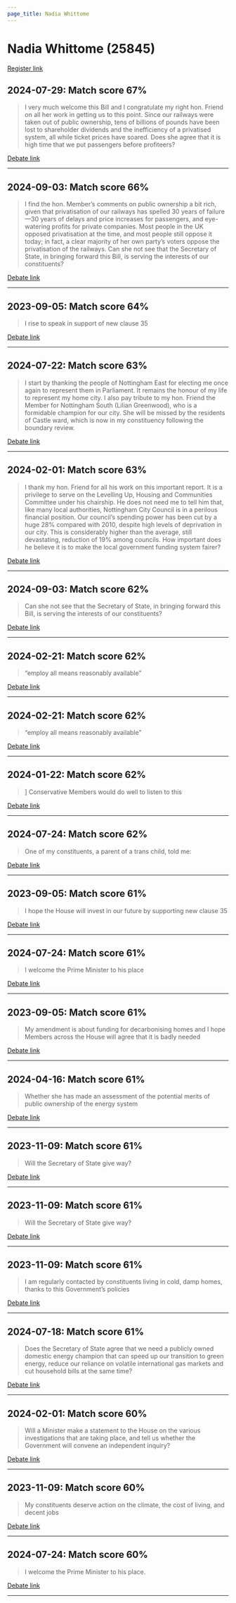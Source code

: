 ```yaml
---
page_title: Nadia Whittome
---
```


# Nadia Whittome  (25845)

[Register link](https://www.theyworkforyou.com/mp/25845/register)



## 2024-07-29: Match score 67%

>I very much welcome this Bill and I congratulate my right hon. Friend on all her work in getting us to this point. Since our railways were taken out of public ownership, tens of billions of pounds have been lost to shareholder dividends and the inefficiency of a privatised system, all while ticket prices have soared. Does she agree that it is high time that we put passengers before profiteers?

[Debate link](https://www.theyworkforyou.com/debates/?id=2024-07-29c.1073.2) 

---



## 2024-09-03: Match score 66%

>I find the hon. Member’s comments on public ownership a bit rich, given that privatisation of our railways has spelled 30 years of failure—30 years of delays and price increases for passengers, and eye-watering profits for private companies. Most people in the UK opposed privatisation at the time, and most people still oppose it today; in fact, a clear majority of her own party’s voters oppose the privatisation of the railways. Can she not see that the Secretary of State, in bringing forward this Bill, is serving the interests of our constituents?

[Debate link](https://www.theyworkforyou.com/debates/?id=2024-09-03c.200.0) 

---



## 2023-09-05: Match score 64%

>I rise to speak in support of new clause 35

[Debate link](https://www.theyworkforyou.com/debates/?id=2023-09-05c.299.0) 

---



## 2024-07-22: Match score 63%

>I start by thanking the people of Nottingham East for electing me once again to represent them in Parliament. It remains the honour of my life to represent my home city. I also pay tribute to my hon. Friend the Member for Nottingham South (Lilian Greenwood), who is a formidable champion for our city. She will be missed by the residents of Castle ward, which is now in my constituency following the boundary review.

[Debate link](https://www.theyworkforyou.com/debates/?id=2024-07-22e.470.0) 

---



## 2024-02-01: Match score 63%

>I thank my hon. Friend for all his work on this important report. It is a privilege to serve on the Levelling Up, Housing and Communities Committee under his chairship. He does not need me to tell him that, like many local authorities, Nottingham City Council is in a perilous financial position. Our council’s spending power has been cut by a huge 28% compared with 2010, despite high levels of deprivation in our city. This is considerably higher than the average, still devastating, reduction of 19% among councils. How important does he believe it is to make the local government funding system fairer?

[Debate link](https://www.theyworkforyou.com/debates/?id=2024-02-01a.1073.0) 

---



## 2024-09-03: Match score 62%

>Can she not see that the Secretary of State, in bringing forward this Bill, is serving the interests of our constituents?

[Debate link](https://www.theyworkforyou.com/debates/?id=2024-09-03c.200.0) 

---



## 2024-02-21: Match score 62%

>“employ all means reasonably available”

[Debate link](https://www.theyworkforyou.com/debates/?id=2024-02-21c.787.1) 

---



## 2024-02-21: Match score 62%

>“employ all means reasonably available”

[Debate link](https://www.theyworkforyou.com/debates/?id=2024-02-21c.787.1) 

---



## 2024-01-22: Match score 62%

>] Conservative Members would do well to listen to this

[Debate link](https://www.theyworkforyou.com/debates/?id=2024-01-22d.95.0) 

---



## 2024-07-24: Match score 62%

>One of my constituents, a parent of a trans child, told me:

[Debate link](https://www.theyworkforyou.com/debates/?id=2024-07-24d.661.7) 

---



## 2023-09-05: Match score 61%

>I hope the House will invest in our future by supporting new clause 35

[Debate link](https://www.theyworkforyou.com/debates/?id=2023-09-05c.299.0) 

---



## 2024-07-24: Match score 61%

>I welcome the Prime Minister to his place

[Debate link](https://www.theyworkforyou.com/debates/?id=2024-07-24d.661.7) 

---



## 2023-09-05: Match score 61%

>My amendment is about funding for decarbonising homes and I hope Members across the House will agree that it is badly needed

[Debate link](https://www.theyworkforyou.com/debates/?id=2023-09-05c.299.0) 

---



## 2024-04-16: Match score 61%

>Whether she has made an assessment of the potential merits of public ownership of the energy system

[Debate link](https://www.theyworkforyou.com/debates/?id=2024-04-16e.158.4) 

---



## 2023-11-09: Match score 61%

>Will the Secretary of State give way?

[Debate link](https://www.theyworkforyou.com/debates/?id=2023-11-09b.282.4) 

---



## 2023-11-09: Match score 61%

>Will the Secretary of State give way?

[Debate link](https://www.theyworkforyou.com/debates/?id=2023-11-09b.282.4) 

---



## 2023-11-09: Match score 61%

>I am regularly contacted by constituents living in cold, damp homes, thanks to this Government’s policies

[Debate link](https://www.theyworkforyou.com/debates/?id=2023-11-09b.332.0) 

---



## 2024-07-18: Match score 61%

>Does the Secretary of State agree that we need a publicly owned domestic energy champion that can speed up our transition to green energy, reduce our reliance on volatile international gas markets and cut household bills at the same time?

[Debate link](https://www.theyworkforyou.com/debates/?id=2024-07-18f.199.3) 

---



## 2024-02-01: Match score 60%

>Will a Minister make a statement to the House on the various investigations that are taking place, and tell us whether the Government will convene an independent inquiry?

[Debate link](https://www.theyworkforyou.com/debates/?id=2024-02-01a.1002.1) 

---



## 2023-11-09: Match score 60%

>My constituents deserve action on the climate, the cost of living, and decent jobs

[Debate link](https://www.theyworkforyou.com/debates/?id=2023-11-09b.332.0) 

---



## 2024-07-24: Match score 60%

>I welcome the Prime Minister to his place.

[Debate link](https://www.theyworkforyou.com/debates/?id=2024-07-24d.661.7) 

---

